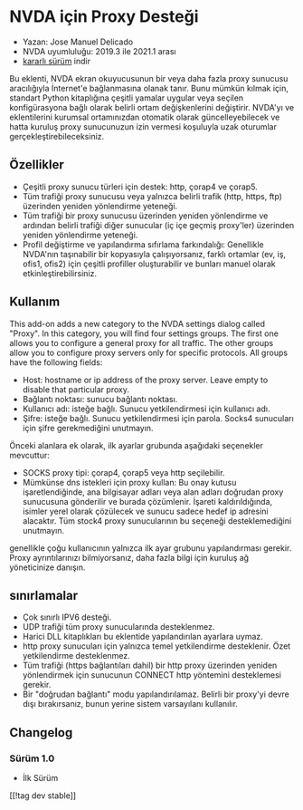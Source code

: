 # NVDA için Proxy Desteği #

* Yazan: Jose Manuel Delicado
* NVDA uyumluluğu: 2019.3 ile 2021.1 arası
* [kararlı sürüm][1] indir

Bu eklenti, NVDA ekran okuyucusunun bir veya daha fazla proxy sunucusu
aracılığıyla İnternet'e bağlanmasına olanak tanır. Bunu mümkün kılmak için,
standart Python kitaplığına çeşitli yamalar uygular veya seçilen
konfigürasyona bağlı olarak belirli ortam değişkenlerini değiştirir. NVDA'yı
ve eklentilerini kurumsal ortamınızdan otomatik olarak güncelleyebilecek ve
hatta kuruluş proxy sunucunuzun izin vermesi koşuluyla uzak oturumlar
gerçekleştirebileceksiniz.

## Özellikler

* Çeşitli proxy sunucu türleri için destek: http, çorap4 ve çorap5.
* Tüm trafiği proxy sunucusu veya yalnızca belirli trafik (http, https, ftp)
  üzerinden yeniden yönlendirme yeteneği.
* Tüm trafiği bir proxy sunucusu üzerinden yeniden yönlendirme ve ardından
  belirli trafiği diğer sunucular (iç içe geçmiş proxy'ler) üzerinden
  yeniden yönlendirme yeteneği.
* Profil değiştirme ve yapılandırma sıfırlama farkındalığı: Genellikle
  NVDA'nın taşınabilir bir kopyasıyla çalışıyorsanız, farklı ortamlar (ev,
  iş, ofis1, ofis2) için çeşitli profiller oluşturabilir ve bunları manuel
  olarak etkinleştirebilirsiniz.

## Kullanım

This add-on adds a new category to the NVDA settings dialog called
"Proxy". In this category, you will find four settings groups. The first one
allows you to configure a general proxy for all traffic. The other groups
allow you to configure proxy servers only for specific protocols. All groups
have the following fields:

* Host: hostname or ip address of the proxy server. Leave empty to disable
  that particular proxy.
* Bağlantı noktası: sunucu bağlantı noktası.
* Kullanıcı adı: isteğe bağlı. Sunucu yetkilendirmesi için kullanıcı adı.
* Şifre: isteğe bağlı. Sunucu yetkilendirmesi için parola. Socks4 sunucuları
  için şifre gerekmediğini unutmayın.

Önceki alanlara ek olarak, ilk ayarlar grubunda aşağıdaki seçenekler
mevcuttur:

* SOCKS proxy tipi: çorap4, çorap5 veya http seçilebilir.
* Mümkünse dns istekleri için proxy kullan: Bu onay kutusu işaretlendiğinde,
  ana bilgisayar adları veya alan adları doğrudan proxy sunucusuna
  gönderilir ve burada çözümlenir. İşareti kaldırıldığında, isimler yerel
  olarak çözülecek ve sunucu sadece hedef ip adresini alacaktır. Tüm stock4
  proxy sunucularının bu seçeneği desteklemediğini unutmayın.

genellikle çoğu kullanıcının yalnızca ilk ayar grubunu yapılandırması
gerekir. Proxy ayrıntılarınızı bilmiyorsanız, daha fazla bilgi için kuruluş
ağ yöneticinize danışın.

## sınırlamalar

* Çok sınırlı IPV6 desteği.
* UDP trafiği tüm proxy sunucularında desteklenmez.
* Harici DLL kitaplıkları bu eklentide yapılandırılan ayarlara uymaz.
* http proxy sunucuları için yalnızca temel yetkilendirme desteklenir. Özet
  yetkilendirme desteklenmez.
* Tüm trafiği (https bağlantıları dahil) bir http proxy üzerinden yeniden
  yönlendirmek için sunucunun CONNECT http yöntemini desteklemesi gerekir.
* Bir "doğrudan bağlantı" modu yapılandırılamaz. Belirli bir proxy'yi devre
  dışı bırakırsanız, bunun yerine sistem varsayılanı kullanılır.

## Changelog

### Sürüm 1.0

* İlk Sürüm

[[!tag dev stable]]

[1]: https://addons.nvda-project.org/files/get.php?file=nvdaproxy
